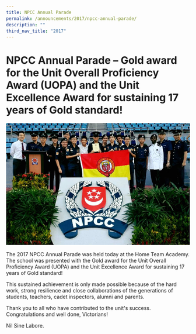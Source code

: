 ```yaml
---
title: NPCC Annual Parade
permalink: /announcements/2017/npcc-annual-parade/
description: ""
third_nav_title: "2017"
---
```

# **NPCC Annual Parade – Gold award for the Unit Overall Proficiency Award (UOPA) and the Unit Excellence Award for sustaining 17 years of Gold standard!**

![](/images/NPCC-1.jpg)

The 2017 NPCC Annual Parade was held today at the Home Team Academy. The school was presented with the Gold award for the Unit Overall Proficiency Award (UOPA) and the Unit Excellence Award for sustaining 17 years of Gold standard!

This sustained achievement is only made possible because of the hard work, strong resilience and close collaborations of the generations of students, teachers, cadet inspectors, alumni and parents.

Thank you to all who have contributed to the unit's success. Congratulations and well done, Victorians!

Nil Sine Labore.